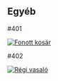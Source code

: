 <section id="Egyéb">
  <h2>Egyéb</h2>
  <div class="product">
    <p>#401</p>
    <a href="images/Egyéb/egyeb1_large.jpg" target="_blank">
      <img src="images/Egyéb/egyeb1_thumb.jpg" alt="Fonott kosár" style="max-width: 200px;">
    </a>
  </div>
  <div class="product">
    <p>#402</p>
    <a href="images/Egyéb/egyeb2_large.jpg" target="_blank">
      <img src="images/Egyéb/egyeb2_thumb.jpg" alt="Régi vasaló" style="max-width: 200px;">
    </a>
  </div>
</section>
